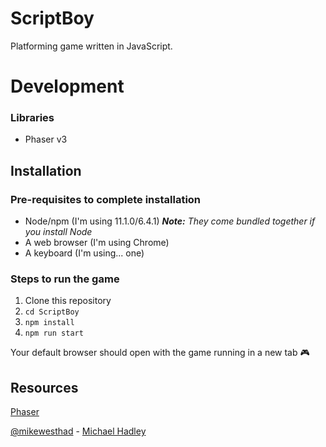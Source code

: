 # ScriptBoy

Platforming game written in JavaScript.

# Development

### Libraries

- Phaser v3

## Installation

### Pre-requisites to complete installation
- Node/npm (I'm using 11.1.0/6.4.1) _**Note:** They come bundled together if you install Node_
- A web browser (I'm using Chrome)
- A keyboard (I'm using... one)

### Steps to run the game
1. Clone this repository
2. `cd ScriptBoy`
3. `npm install`
4. `npm run start`

Your default browser should open with the game running in a new tab 🎮

## Resources

[Phaser](https://photonstorm.github.io/phaser3-docs/index.html)

[@mikewesthad](https://github.com/mikewesthad) - [Michael Hadley](https://itnext.io/modular-game-worlds-in-phaser-3-tilemaps-2-dynamic-platformer-3d68e73d494a)
